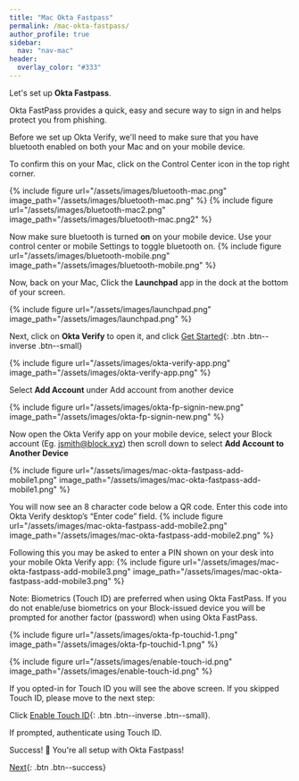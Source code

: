 ```yaml
---
title: "Mac Okta Fastpass"
permalink: /mac-okta-fastpass/
author_profile: true
sidebar:
  nav: "nav-mac"
header:
  overlay_color: "#333"
---
```

Let's set up __Okta Fastpass__. 

Okta FastPass provides a quick, easy and secure way to sign in and helps protect you from phishing.

Before we set up Okta Verify, we'll need to make sure that you have bluetooth enabled on both your Mac and on your mobile device. 

To confirm this on your Mac, click on the Control Center icon in the top right corner.

{% include figure url="/assets/images/bluetooth-mac.png" image_path="/assets/images/bluetooth-mac.png" %}
{% include figure url="/assets/images/bluetooth-mac2.png" image_path="/assets/images/bluetooth-mac.png2" %}

Now make sure bluetooth is turned __on__ on your mobile device. Use your control center or mobile Settings to toggle bluetooth on.
{% include figure url="/assets/images/bluetooth-mobile.png" image_path="/assets/images/bluetooth-mobile.png" %}

Now, back on your Mac, Click the __Launchpad__ app in the dock at the bottom of your screen.

{% include figure url="/assets/images/launchpad.png" image_path="/assets/images/launchpad.png" %}

Next, click on __Okta Verify__ to open it, and click [Get Started](){: .btn .btn--inverse .btn--small}

{% include figure url="/assets/images/okta-verify-app.png" image_path="/assets/images/okta-verify-app.png" %}

Select __Add Account__ under Add account from another device

{% include figure url="/assets/images/okta-fp-signin-new.png" image_path="/assets/images/okta-fp-signin-new.png" %}

Now open the Okta Verify app on your mobile device, select your Block account (Eg. jsmith@block.xyz) then scroll down to select __Add Account to Another Device__

{% include figure url="/assets/images/mac-okta-fastpass-add-mobile1.png" image_path="/assets/images/mac-okta-fastpass-add-mobile1.png" %}

You will now see an 8 character code below a QR code. Enter this code into Okta Verify desktop’s “Enter code” field.
{% include figure url="/assets/images/mac-okta-fastpass-add-mobile2.png" image_path="/assets/images/mac-okta-fastpass-add-mobile2.png" %}

Following this you may be asked to enter a PIN shown on your desk into your mobile Okta Verify app:
{% include figure url="/assets/images/mac-okta-fastpass-add-mobile3.png" image_path="/assets/images/mac-okta-fastpass-add-mobile3.png" %}


Note: Biometrics (Touch ID) are preferred when using Okta FastPass. If you do not enable/use biometrics on your Block-issued device you will be prompted for another factor (password) when using Okta FastPass. 


{% include figure url="/assets/images/okta-fp-touchid-1.png" image_path="/assets/images/okta-fp-touchid-1.png" %}

{% include figure url="/assets/images/enable-touch-id.png" image_path="/assets/images/enable-touch-id.png" %}

If you opted-in for Touch ID you will see the above screen. If you skipped Touch ID, please move to the next step:

Click [Enable Touch ID](){: .btn .btn--inverse .btn--small}.

If prompted, authenticate using Touch ID.

Success! 🎉 You're all setup with Okta Fastpass! 

[Next](/mac-chrome){: .btn .btn--success} 
